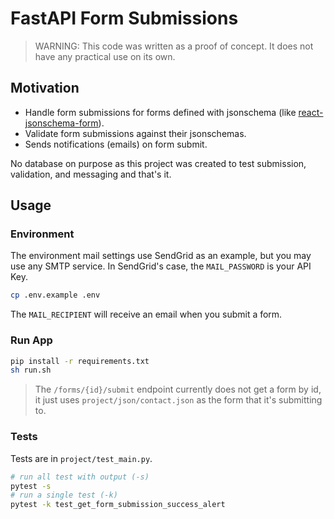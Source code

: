 # FastAPI Form Submissions

> WARNING: This code was written as a proof of concept. It does not have any practical use on its own.

## Motivation

- Handle form submissions for forms defined with jsonschema (like [react-jsonschema-form](https://rjsf-team.github.io/react-jsonschema-form/docs/)).
- Validate form submissions against their jsonschemas.
- Sends notifications (emails) on form submit.

No database on purpose as this project was created to test submission, validation, and messaging and that's it.

## Usage

### Environment

The environment mail settings use SendGrid as an example, but you may use any SMTP service. In SendGrid's case, the `MAIL_PASSWORD` is your API Key.

```bash
cp .env.example .env
```

The `MAIL_RECIPIENT` will receive an email when you submit a form.

### Run App

```bash
pip install -r requirements.txt
sh run.sh
```

> The `/forms/{id}/submit` endpoint currently does not get a form by id, it just uses `project/json/contact.json` as the form that it's submitting to.

### Tests

Tests are in `project/test_main.py`.

```bash
# run all test with output (-s)
pytest -s
# run a single test (-k)
pytest -k test_get_form_submission_success_alert
```
